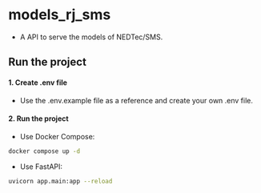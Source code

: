 # models_rj_sms

- A API to serve the models of NEDTec/SMS.

## Run the project

#### 1. Create .env file

- Use the .env.example file as a reference and create your own .env file.

#### 2. Run the project

- Use Docker Compose:

```bash
docker compose up -d
```

- Use FastAPI:

```bash
uvicorn app.main:app --reload
```

